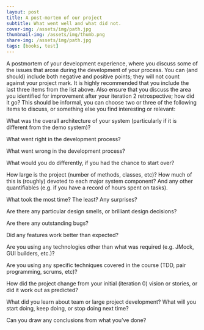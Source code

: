 ```yaml
---
layout: post
title: A post-mortem of our project
subtitle: What went well and what did not.
cover-img: /assets/img/path.jpg
thumbnail-img: /assets/img/thumb.png
share-img: /assets/img/path.jpg
tags: [books, test]
---
```


A postmortem of your development experience, where you discuss some of the issues that arose during the development of your process. You can (and should) include both negative and positive points; they will not count against your project mark. It is highly recommended that you include the last three items from the list above. Also ensure that you discuss the area you identified for improvement after your iteration 2 retrospective; how did it go? This should be informal, you can choose two or three of the following items to discuss, or something else you find interesting or relevant:


What was the overall architecture of your system (particularly if it is different from the demo system)?


What went right in the development process?


What went wrong in the development process?


What would you do differently, if you had the chance to start over?


How large is the project (number of methods, classes, etc)? How much of this is (roughly) devoted to each major system component? And any other quantifiables (e.g. if you have a record of hours spent on tasks).


What took the most time? The least? Any surprises?


Are there any particular design smells, or brilliant design decisions?


Are there any outstanding bugs?


Did any features work better than expected?


Are you using any technologies other than what was required (e.g. JMock, GUI builders, etc.)?


Are you using any specific techniques covered in the course (TDD, pair programming, scrums, etc)?


How did the project change from your initial (iteration 0) vision or stories, or did it work out as predicted?


What did you learn about team or large project development? What will you start doing, keep doing, or stop doing next time?


Can you draw any conclusions from what you’ve done?


